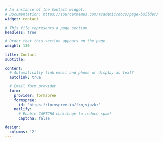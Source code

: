 ```yaml
---
# An instance of the Contact widget.
# Documentation: https://sourcethemes.com/academic/docs/page-builder/
widget: contact

# This file represents a page section.
headless: true

# Order that this section appears on the page.
weight: 130

title: Contact
subtitle:

content:
  # Automatically link email and phone or display as text?
  autolink: true

  # Email form provider
  form:
    provider: formspree
    formspree:
      id: 'https://formspree.io/f/mjvjpzkz'
    netlify:
      # Enable CAPTCHA challenge to reduce spam?
      captcha: false

design:
  columns: '2'
---
```

